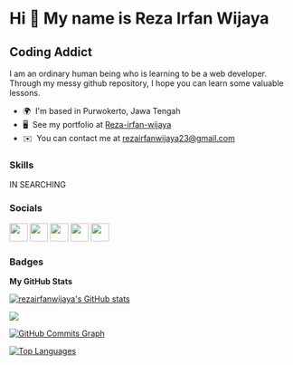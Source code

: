 Hi 👋 My name is Reza Irfan Wijaya
==================================

Coding Addict
-------------

I am an ordinary human being who is learning to be a web developer. Through my messy github repository, I hope you can learn some valuable lessons.

* 🌍  I'm based in Purwokerto, Jawa Tengah
* 🖥️  See my portfolio at [Reza-irfan-wijaya](http://bit.ly/reza-irfan-wijaya)
* ✉️  You can contact me at [rezairfanwijaya23@gmail.com](mailto:rezairfanwijaya23@gmail.com)


### Skills

IN SEARCHING


### Socials

<p align="left"> <a href="https://discord.com/users/rezairfanwijaya" target="_blank" rel="noreferrer"><img src="https://raw.githubusercontent.com/danielcranney/readme-generator/main/public/icons/socials/discord.svg" width="32" height="32" /></a> <a href="https://www.facebook.com/reza.i.wijaya.9" target="_blank" rel="noreferrer"><img src="https://raw.githubusercontent.com/danielcranney/readme-generator/main/public/icons/socials/facebook.svg" width="32" height="32" /></a> <a href="https://www.github.com/rezairfanwijaya" target="_blank" rel="noreferrer"><img src="https://raw.githubusercontent.com/danielcranney/readme-generator/main/public/icons/socials/github-dark.svg" width="32" height="32" /></a> <a href="http://www.instagram.com/rezaabdas" target="_blank" rel="noreferrer"><img src="https://raw.githubusercontent.com/danielcranney/readme-generator/main/public/icons/socials/instagram.svg" width="32" height="32" /></a> <a href="https://www.linkedin.com/in/rezairfanwijaya" target="_blank" rel="noreferrer"><img src="https://raw.githubusercontent.com/danielcranney/readme-generator/main/public/icons/socials/linkedin.svg" width="32" height="32" /></a></p>

### Badges

<b>My GitHub Stats</b>

<a href="http://www.github.com/rezairfanwijaya"><img src="https://github-readme-stats.vercel.app/api?username=rezairfanwijaya&show_icons=true&hide=&count_private=true&title_color=0891b2&text_color=ffffff&icon_color=0891b2&bg_color=1c1917&hide_border=true&show_icons=true" alt="rezairfanwijaya's GitHub stats" /></a>

<a href="http://www.github.com/rezairfanwijaya"><img src="https://github-readme-streak-stats.herokuapp.com/?user=rezairfanwijaya&stroke=ffffff&background=1c1917&ring=0891b2&fire=0891b2&currStreakNum=ffffff&currStreakLabel=0891b2&sideNums=ffffff&sideLabels=ffffff&dates=ffffff&hide_border=true" /></a>

<a href="http://www.github.com/rezairfanwijaya"><img src="https://activity-graph.herokuapp.com/graph?username=rezairfanwijaya&bg_color=1c1917&color=ffffff&line=0891b2&point=ffffff&area_color=1c1917&area=true&hide_border=true&custom_title=GitHub%20Commits%20Graph" alt="GitHub Commits Graph" /></a>

<a href="https://github.com/rezairfanwijaya" align="left"><img src="https://github-readme-stats.vercel.app/api/top-langs/?username=rezairfanwijaya&langs_count=10&title_color=0891b2&text_color=ffffff&icon_color=0891b2&bg_color=1c1917&hide_border=true&locale=en&custom_title=Top%20%Languages" alt="Top Languages" /></a>
